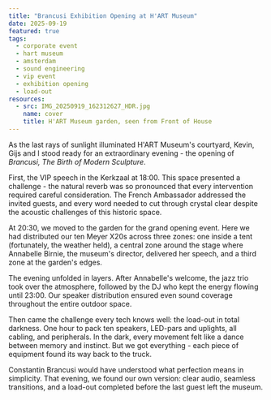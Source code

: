 ```yaml
---
title: "Brancusi Exhibition Opening at H'ART Museum"
date: 2025-09-19
featured: true
tags:
  - corporate event
  - hart museum
  - amsterdam
  - sound engineering
  - vip event
  - exhibition opening
  - load-out
resources:
  - src: IMG_20250919_162312627_HDR.jpg
    name: cover
    title: H'ART Museum garden, seen from Front of House
---
```

As the last rays of sunlight illuminated H'ART Museum's courtyard, Kevin, Gijs and I stood ready for an extraordinary evening - the opening of _Brancusi, The Birth of Modern Sculpture_.
<!--more-->
First, the VIP speech in the Kerkzaal at 18:00. This space presented a challenge - the natural reverb was so pronounced that every intervention required careful consideration. The French Ambassador addressed the invited guests, and every word needed to cut through crystal clear despite the acoustic challenges of this historic space.

At 20:30, we moved to the garden for the grand opening event. Here we had distributed our ten Meyer X20s across three zones: one inside a tent (fortunately, the weather held), a central zone around the stage where Annabelle Birnie, the museum's director, delivered her speech, and a third zone at the garden's edges.

The evening unfolded in layers. After Annabelle's welcome, the jazz trio took over the atmosphere, followed by the DJ who kept the energy flowing until 23:00. Our speaker distribution ensured even sound coverage throughout the entire outdoor space.

Then came the challenge every tech knows well: the load-out in total darkness. One hour to pack ten speakers, LED-pars and uplights, all cabling, and peripherals. In the dark, every movement felt like a dance between memory and instinct. But we got everything - each piece of equipment found its way back to the truck.

Constantin Brancusi would have understood what perfection means in simplicity. That evening, we found our own version: clear audio, seamless transitions, and a load-out completed before the last guest left the museum.